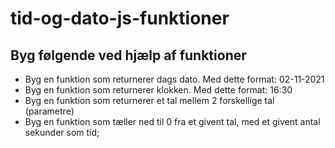 # tid-og-dato-js-funktioner
## Byg følgende ved hjælp af funktioner 
  * Byg en funktion som returnerer dags dato. Med dette format: 02-11-2021 
  * Byg en funktion som returnerer klokken. Med dette format: 16:30 
  * Byg en funktion som returnerer et tal mellem 2 forskellige tal (parametre) 
  * Byg en funktion som tæller ned til 0 fra et givent tal, med et givent antal sekunder som tid;
